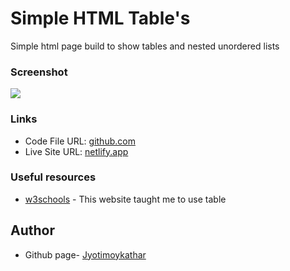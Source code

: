# Simple HTML Table&apos;s

Simple html page build to show tables and nested unordered lists

### Screenshot

![](screenshot.png)

### Links

- Code File URL: [github.com](https://github.com/Jyotimoykathar/assignment5html)
- Live Site URL: [netlify.app](https://assignment5-html.netlify.app/)

### Useful resources

- [w3schools](https://www.w3schools.com/html/) - This website taught me to use table

## Author

- Github page- [Jyotimoykathar](https://github.com/Jyotimoykathar/)

